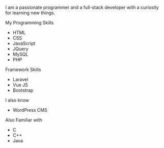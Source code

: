 I am a passionate programmer and a full-stack developer with a curiosity for learning new things.
 
My Programming Skills
* HTML
* CSS
* JavaScript
* JQuery
* MySQL
* PHP

Framework Skills
* Laravel
* Vue JS
* Bootstrap

I also know
 
* WordPress CMS
 
Also Familiar with
* C
* C++
* Java
 


 
 
 

